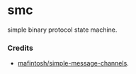 # smc

simple binary protocol state machine.

### Credits

* [mafintosh/simple-message-channels](https://github.com/mafintosh/simple-message-channels).
